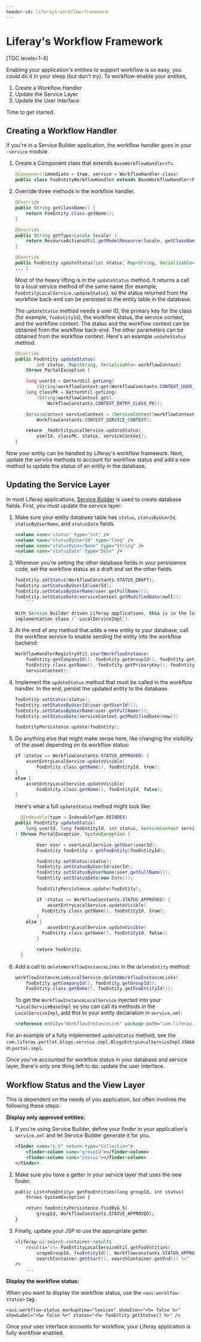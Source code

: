 ```yaml
---
header-id: liferays-workflow-framework
---
```


# Liferay's Workflow Framework

[TOC levels=1-4]

Enabling your application's entities to support workflow is so easy, you could do it in
your sleep (but don't try). To workflow-enable your entities,

1. Create a Workflow Handler
2. Update the Service Layer
3. Update the User Interface

Time to get started.

## Creating a Workflow Handler

If you're in a Service Builder application, the workflow handler goes in your
`-service` module.

1.  Create a Component class that extends `BaseWorkflowHandler<T>`.

    ```java
    @Component(immediate = true, service = WorkflowHandler.class)
    public class FooEntityWorkflowHandler extends BaseWorkflowHandler<FooEntity>
    ```

2.  Override three methods in the workflow handler.

    ```java
    @Override
    public String getClassName() {
        return FooEntity.class.getName();
    }

    @Override
    public String getType(Locale locale) {
        return ResourceActionsUtil.getModelResource(locale, getClassName());
    }

    @Override
    public FooEntity updateStatus(int status, Map<String, Serializable> workflowContext) throws PortalException {
    ... }
    ```

    Most of the heavy lifting is in the `updateStatus` method. It returns
    a call to a local service method of the same name (for example,
    `FooEntityLocalService.updateStatus`), so the status returned from the workflow
    back-end can be persisted to the entity table in the database.

    The `updateStatus` method needs a user ID, the primary key for the
    class (for example, `fooEntityId`), the workflow status, the service
    context, and the workflow context. The status and the workflow context can
    be obtained from the workflow back-end. The other parameters can be
    obtained from the workflow context. Here's an example `uodateStatus` method:

    ```java
    @Override
    public FooEntity updateStatus(
            int status, Map<String, Serializable> workflowContext)
        throws PortalException {

        long userId = GetterUtil.getLong(
            (String)workflowContext.get(WorkflowConstants.CONTEXT_USER_ID));
        long classPK = GetterUtil.getLong(
            (String)workflowContext.get(
                WorkflowConstants.CONTEXT_ENTRY_CLASS_PK));

        ServiceContext serviceContext = (ServiceContext)workflowContext.get(
            WorkflowConstants.CONTEXT_SERVICE_CONTEXT);

        return _fooEntityLocalService.updateStatus(
            userId, classPK, status, serviceContext);
    }
    ```

Now your entity can be handled by Liferay's workflow framework. Next, update
the service methods to account for workflow status and add a new method to
update the status of an entity in the database.

## Updating the Service Layer

In most Liferay applications,
[Service Builder](/develop/tutorials/-/knowledge_base/7-1/service-builder)
is used to create database fields. First, you must update the service layer:

1.  Make sure your entity database table has `status`, `statusByUserId`,
    `statusByUserName`, and `statusDate` fields.

    ```xml
    <column name="status" type="int" />
    <column name="statusByUserId" type="long" />
    <column name="statusByUserName" type="String" />
    <column name="statusDate" type="Date" />
    ```

2.  Wherever you're setting the other database fields in your persistence code,
    set the workflow status as a draft and set the other fields.

    ```java
    fooEntity.setStatus(WorkflowConstants.STATUS_DRAFT);
    fooEntity.setStatusByUserId(userId);
    fooEntity.setStatusByUserName(user.getFullName());
    fooEntity.setStatusDate(serviceContext.getModifiedDate(null));
        ```

    With Service Builder driven Liferay applications, this is in the local service
    implementation class (`-LocalServiceImpl`).


1.  At the end of any method that adds a new entity to your database, call the
    workflow service to enable sending the entity into the workflow backend:

    ```java
    WorkflowHandlerRegistryUtil.startWorkflowInstance(
        fooEntity.getCompanyId(), fooEntity.getGroupId(), fooEntity.getUserId(),
        FooEntity.class.getName(), fooEntity.getPrimaryKey(), fooEntity,
        serviceContext);
    ```

2.  Implement the `updateStatus` method that must be called in the workflow
    handler. In the end, persist the updated entity to the database.

    ```java
    fooEntity.setStatus(status);
    fooEntity.setStatusByUserId(user.getUserId());
    fooEntity.setStatusByUserName(user.getFullName());
    fooEntity.setStatusDate(serviceContext.getModifiedDate(now));

    fooEntityPersistence.update(fooEntity);
    ```

3.  Do anything else that might make sense here, like
    changing the visibility of the asset depending on its workflow status:

    ```java
    if (status == WorkflowConstants.STATUS_APPROVED) {
        assetEntryLocalService.updateVisible(
            FooEntity.class.getName(), fooEntityId, true);
    }
    else {
        assetEntryLocalService.updateVisible(
            FooEntity.class.getName(), fooEntityId, false);
    }
    ```

    Here's what a full `updateStatus` method might look like:

    ```java
	  @Indexable(type = IndexableType.REINDEX)
    public FooEntity updateStatus(
        long userId, long fooEntityId, int status, ServiceContext serviceContext
    ) throws PortalException, SystemException {

    		User user = userLocalService.getUser(userId);
    		FooEntity fooEntity = getFooEntity(fooEntityId);

    		fooEntity.setStatus(status);
    		fooEntity.setStatusByUserId(userId);
    		fooEntity.setStatusByUserName(user.getFullName());
    		fooEntity.setStatusDate(new Date());

    		fooEntityPersistence.update(fooEntity);

    		if (status == WorkflowConstants.STATUS_APPROVED) {
    			assetEntryLocalService.updateVisible(
              FooEntity.class.getName(), fooEntityId, true);
    		}
        else {
    			assetEntryLocalService.updateVisible(
              FooEntity.class.getName(), fooEntityId, false);
    		}

    		return fooEntity;
	  }
    ```
4.  Add a call to `deleteWorkflowInstanceLinks` in the `deleteEntity` method:

    ```java
    workflowInstanceLinkLocalService.deleteWorkflowInstanceLinks(
        fooEntity.getCompanyId(), fooEntity.getGroupId(),
        FooEntity.class.getName(), fooEntity.getFooEntityId());
    ```

    To get the `WorkflowInstanceLocalService` injected into your
    `*LocalServiceBaseImpl` so you can call its methods in the
    `LocalServiceImpl`, add this to your entity declaration in `service.xml`:

    ```xml
    <reference entity="WorkflowInstanceLink" package-path="com.liferay.portal" />
    ```

For an example of a fully implemented `updateStatus` method, see the
`com.liferay.portlet.blogs.service.impl.BlogsEntryLocalServiceImpl` class in
`portal-impl`.
<!-- Check validity for 7.2-->

Once you've accounted for workflow status in your database and service layer,
there's only one thing left to do: update the user interface.

## Workflow Status and the View Layer

This is dependent on the needs of you application, but often involves the
following these steps:

**Display only approved entities:**

1.  If you're using Service Builder, define your finder in your application's
    `service.xml` and let Service Builder generate it for you.

    ```xml
    <finder name="G_S" return-type="Collection">
        <finder-column name="groupId"></finder-column>
        <finder-column name="status"></finder-column>
    </finder>
    ```

2.  Make sure you have a getter in your service layer that uses the new finder.

    ```jsp
    public List<FooEntity> getFooEntities(long groupId, int status)
        throws SystemException {

        return fooEntityPersistence.findByG_S(
            groupId, WorkflowConstants.STATUS_APPROVED);
    }
    ```

3.  Finally, update your JSP to use the appropriate getter.

    ```jsp
    <liferay-ui:search-container-results
        results="<%= FooEntityLocalServiceUtil.getFooEntities(
            scopeGroupId, fooEntityId(), Workflowconstants.STATUS_APPROVED,
            searchContainer.getStart(), searchContainer.getEnd()) %>"
    />
        ...
    ```

**Display the workflow status:**

When you want to display the workflow status, use the `<aui:worklfow-status>`
tag.

```markup
<aui:workflow-status markupView="lexicon" showIcon="<%= false %>" showLabel="<%= false %>" status="<%= fooEntity.getStatus() %>" />
```

Once your user interface accounts for workflow, your Liferay application is
fully workflow enabled.
